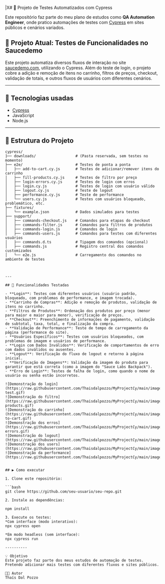 |X# 🧪 Projeto de Testes Automatizados com Cypress

Este repositório faz parte do meu plano de estudos como **QA Automation Engineer**, onde pratico automações de testes com [Cypress](https://www.cypress.io/) em sites públicos e cenários variados.

## 🚀 Projeto Atual: Testes de Funcionalidades no Saucedemo

Este projeto automatiza diversos fluxos de interação no site [saucedemo.com](https://www.saucedemo.com), utilizando o Cypress. Além do teste de login, o projeto cobre a adição e remoção de itens no carrinho, filtros de preços, checkout, validação de totais, e outros fluxos de usuários com diferentes cenários.

---

## 🧰 Tecnologias usadas

- [Cypress](https://www.cypress.io/)
- JavaScript
- Node.js

---

## 📁 Estrutura do Projeto

```text
cypress/
├── downloads/                  # (Pasta reservada, sem testes no momento)
├── e2e/                        # Testes de ponta a ponta
│   ├── add-to-cart.cy.js       # Testes de adicionar/remover itens do carrinho
│   ├── fill-products.cy.js     # Testes de filtro por preço
│   ├── login-errors.cy.js      # Testes de login com erros
│   ├── login.cy.js             # Testes de login com usuário válido
│   ├── logout.cy.js            # Teste de logout
│   ├── performance.cy.js       # Teste de performance
│   └── users.cy.js             # Testes com usuários bloqueado, problemático, etc.
├── fixtures/
│   └── example.json            # Dados simulados para testes
├── support/
│   ├── commands-checkout.js    # Comandos para etapas do checkout
│   ├── commands-filter.js      # Comandos para filtros de produtos
│   ├── commands-login.js       # Comandos de login
│   ├── commands-users.js       # Comandos para testes com diferentes usuários
│   ├── commands.d.ts           # Tipagem dos comandos (opcional)
│   ├── commands.js             # Registro central dos comandos customizados
│   └── e2e.js                  # Carregamento dos comandos no ambiente de testes



---

## 🧪 Funcionalidades Testadas

- **Login**: Testes com diferentes usuários (usuário padrão, bloqueado, com problemas de performance, e imagem trocada).
- **Carrinho de Compras**: Adição e remoção de produtos, validação de itens no carrinho.
- **Filtros de Produtos**: Ordenação dos produtos por preço (menor para maior e maior para menor), verificação de preços.
- **Checkout**: Preenchimento de informações de pagamento, validação de subtotal, taxa, total, e finalização da compra.
- **Validação de Performance**: Teste de tempo de carregamento da página (performance do site).
- **Usuários Específicos**: Testes com usuários bloqueados, com problemas de imagem e usuários de performance.
- **Login com Dados Inválidos**: Verificação de comportamentos de erro com dados inválidos ou ausentes.
- **Logout**: Verificação do fluxo de logout e retorno à página inicial.
- **Verificação de Imagens**: Validação da imagem do produto para garantir que está correta (como a imagem do "Sauce Labs Backpack").
- **Erro de Login**: Testes de falha de login, como quando o nome de usuário ou senha estão incorretos.

![Demonstração do login](https://raw.githubusercontent.com/Thaisdalpozzo/MyProjectCy/main/images/login-test.gif)
![Demonstração do filtro](https://raw.githubusercontent.com/Thaisdalpozzo/MyProjectCy/main/images/fill-products.gif)
![Demonstração do carrinho](https://raw.githubusercontent.com/Thaisdalpozzo/MyProjectCy/main/images/add-to-cart.gif)
![Demonstração dos erros](https://raw.githubusercontent.com/Thaisdalpozzo/MyProjectCy/main/images/login-errors.gif)
![Demonstração do logout](https://raw.githubusercontent.com/Thaisdalpozzo/MyProjectCy/main/images/logout.gif)
![Demonstração dos users](https://raw.githubusercontent.com/Thaisdalpozzo/MyProjectCy/main/images/users.gif)
![Demonstração da performance](https://raw.githubusercontent.com/Thaisdalpozzo/MyProjectCy/main/images/performance.gif)


## ▶️ Como executar

1. Clone este repositório:

```bash
git clone https://github.com/seu-usuario/seu-repo.git

2. Instale as dependências:

npm install

3. Execute os testes:
*Com interface (modo interativo):
npx cypress open

*Em modo headless (sem interface):
npx cypress run

----------

💡 Objetivo
Este projeto faz parte dos meus estudos de automação de testes.
Pretendo adicionar mais testes com diferentes fluxos e sites públicos.

👩‍💻 Autor
Thaís Dal Pozzo

